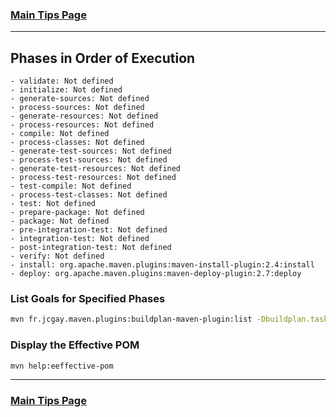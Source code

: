 ### [Main Tips Page](/Users/sfulle176/Src/docs/tips.md)

----------

<a name="top"></a>

## Phases in Order of Execution
	- validate: Not defined
	- initialize: Not defined
	- generate-sources: Not defined
	- process-sources: Not defined
	- generate-resources: Not defined
	- process-resources: Not defined
	- compile: Not defined
	- process-classes: Not defined
	- generate-test-sources: Not defined
	- process-test-sources: Not defined
	- generate-test-resources: Not defined
	- process-test-resources: Not defined
	- test-compile: Not defined
	- process-test-classes: Not defined
	- test: Not defined
	- prepare-package: Not defined
	- package: Not defined
	- pre-integration-test: Not defined
	- integration-test: Not defined
	- post-integration-test: Not defined
	- verify: Not defined
	- install: org.apache.maven.plugins:maven-install-plugin:2.4:install
	- deploy: org.apache.maven.plugins:maven-deploy-plugin:2.7:deploy

### List Goals for Specified Phases
```bash
mvn fr.jcgay.maven.plugins:buildplan-maven-plugin:list -Dbuildplan.tasks=clean,deploy
```

### Display the Effective POM
```bash
mvn help:eeffective-pom
```

----------

### [Main Tips Page](/Users/sfulle176/Src/docs/tips.md)
